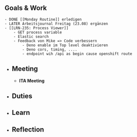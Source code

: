 ## Goals & Work
	- DONE [[Monday Routine]] erledigen
	- LATER Arbeitsjournal Freitag (23.08) ergänzen
	- [[LRN-235: Process Viewer]]
		- GET process variable
		- Elastic search
		- Feedback von Mike => Code verbessern
			- Deno enable im Top level deaktivieren
			- Deno cors, timing, ....
			- endpoint wih /api as begin cause openshift route
- ## Meeting
	- **ITA Meeting**
- ## Duties
- ## Learn
- ## Reflection